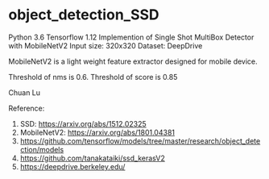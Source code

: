 # object_detection_SSD
Python 3.6
Tensorflow 1.12
Implemention of Single Shot MultiBox Detector with MobileNetV2
Input size: 320x320
Dataset: DeepDrive

MobileNetV2 is a light weight feature extractor designed for mobile device. 

Threshold of nms is 0.6.
Threshold of score is 0.85

Chuan Lu

Reference:
1. SSD: https://arxiv.org/abs/1512.02325
2. MobileNetV2: https://arxiv.org/abs/1801.04381
3. https://github.com/tensorflow/models/tree/master/research/object_detection/models
4. https://github.com/tanakataiki/ssd_kerasV2
5. https://deepdrive.berkeley.edu/

